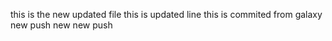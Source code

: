 this is the new updated file
this is updated line 
this is commited from galaxy
new push
new new push